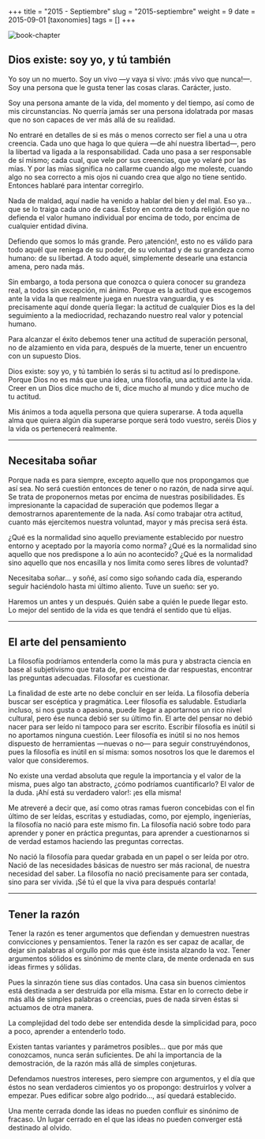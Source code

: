 +++
title = "2015 - Septiembre"
slug = "2015-septiembre"
weight = 9
date = 2015-09-01
[taxonomies]
tags = []
+++

![book-chapter](/images/book/oeur/07.jpg)

## Dios existe: soy yo, y tú también

Yo soy un no muerto. Soy un vivo —y vaya si vivo: ¡más vivo que nunca!—. Soy una persona que le gusta tener las cosas claras. Carácter, justo.

Soy una persona amante de la vida, del momento y del tiempo, así como de mis circunstancias. No querría jamás ser una persona idolatrada por masas que no son capaces de ver más allá de su realidad.

No entraré en detalles de si es más o menos correcto ser fiel a una u otra creencia. Cada uno que haga lo que quiera —de ahí nuestra libertad—, pero la libertad va ligada a la responsabilidad. Cada uno pasa a ser responsable de sí mismo; cada cual, que vele por sus creencias, que yo velaré por las mías. Y por las mías significa no callarme cuando algo me moleste, cuando algo no sea correcto a mis ojos ni cuando crea que algo no tiene sentido. Entonces hablaré para intentar corregirlo.

Nada de maldad, aquí nadie ha venido a hablar del bien y del mal. Eso ya... que se lo traiga cada uno de casa. Estoy en contra de toda religión que no defienda el valor humano individual por encima de todo, por encima de cualquier entidad divina.

Defiendo que somos lo más grande. Pero ¡atención!, esto no es válido para todo aquél que reniega de su poder, de su voluntad y de su grandeza como humano: de su libertad. A todo aquél, simplemente desearle una estancia amena, pero nada más.

Sin embargo, a toda persona que conozca o quiera conocer su grandeza real, a todos sin excepción, mi ánimo. Porque es la actitud que escogemos ante la vida la que realmente juega en nuestra vanguardia, y es precisamente aquí donde quería llegar: la actitud de cualquier Dios es la del seguimiento a la mediocridad, rechazando nuestro real valor y potencial humano.

Para alcanzar el éxito debemos tener una actitud de superación personal, no de alzamiento en vida para, después de la muerte, tener un encuentro con un supuesto Dios.

Dios existe: soy yo, y tú también lo serás si tu actitud así lo predispone. Porque Dios no es más que una idea, una filosofía, una actitud ante la vida. Creer en un Dios dice mucho de ti, dice mucho al mundo y dice mucho de tu actitud.

Mis ánimos a toda aquella persona que quiera superarse. A toda aquella alma que quiera algún día superarse porque será todo vuestro, seréis Dios y la vida os pertenecerá realmente.

---

## Necesitaba soñar

Porque nada es para siempre, excepto aquello que nos propongamos que así sea. No será cuestión entonces de tener o no razón, de nada sirve aquí. Se trata de proponernos metas por encima de nuestras posibilidades. Es impresionante la capacidad de superación que podemos llegar a demostrarnos aparentemente de la nada. Así como trabajar otra actitud, cuanto más ejercitemos nuestra voluntad, mayor y más precisa será ésta.

¿Qué es la normalidad sino aquello previamente establecido por nuestro entorno y aceptado por la mayoría como norma? ¿Qué es la normalidad sino aquello que nos predispone a lo aún no acontecido? ¿Qué es la normalidad sino aquello que nos encasilla y nos limita como seres libres de voluntad?

Necesitaba soñar... y soñé, así como sigo soñando cada día, esperando seguir haciéndolo hasta mi último aliento. Tuve un sueño: ser yo.

Haremos un antes y un después. Quién sabe a quién le puede llegar esto. Lo mejor del sentido de la vida es que tendrá el sentido que tú elijas.

---

## El arte del pensamiento

La filosofía podríamos entenderla como la más pura y abstracta ciencia en base al subjetivismo que trata de, por encima de dar respuestas, encontrar las preguntas adecuadas. Filosofar es cuestionar.

La finalidad de este arte no debe concluir en ser leída. La filosofía debería buscar ser escéptica y pragmática. Leer filosofía es saludable. Estudiarla incluso, si nos gusta o apasiona, puede llegar a aportarnos un rico nivel cultural, pero ése nunca debió ser su último fin. El arte del pensar no debió nacer para ser leído ni tampoco para ser escrito. Escribir filosofía es inútil si no aportamos ninguna cuestión. Leer filosofía es inútil si no nos hemos dispuesto de herramientas —nuevas o no— para seguir construyéndonos, pues la filosofía es inútil en sí misma: somos nosotros los que le daremos el valor que consideremos.

No existe una verdad absoluta que regule la importancia y el valor de la misma, pues algo tan abstracto, ¿cómo podríamos cuantificarlo? El valor de la duda. ¡Ahí está su verdadero valor!: ¡es ella misma!

Me atreveré a decir que, así como otras ramas fueron concebidas con el fin último de ser leídas, escritas y estudiadas, como, por ejemplo, ingenierías, la filosofía no nació para este mismo fin. La filosofía nació sobre todo para aprender y poner en práctica preguntas, para aprender a cuestionarnos si de verdad estamos haciendo las preguntas correctas.

No nació la filosofía para quedar grabada en un papel o ser leída por otro. Nació de las necesidades básicas de nuestro ser más racional, de nuestra necesidad del saber. La filosofía no nació precisamente para ser contada, sino para ser vivida. ¡Sé tú el que la viva para después contarla!

---

## Tener la razón

Tener la razón es tener argumentos que defiendan y demuestren nuestras convicciones y pensamientos. Tener la razón es ser capaz de acallar, de dejar sin palabras al orgullo por más que éste insista alzando la voz. Tener argumentos sólidos es sinónimo de mente clara, de mente ordenada en sus ideas firmes y sólidas.

Pues la sinrazón tiene sus días contados. Una casa sin buenos cimientos está destinada a ser destruida por ella misma. Estar en lo correcto debe ir más allá de simples palabras o creencias, pues de nada sirven éstas si actuamos de otra manera.

La complejidad del todo debe ser entendida desde la simplicidad para, poco a poco, aprender a entenderlo todo.

Existen tantas variantes y parámetros posibles… que por más que conozcamos, nunca serán suficientes. De ahí la importancia de la demostración, de la razón más allá de simples conjeturas.

Defendamos nuestros intereses, pero siempre con argumentos, y el día que éstos no sean verdaderos cimientos yo os propongo: destruirlos y volver a empezar. Pues edificar sobre algo podrido…, así quedará establecido.

Una mente cerrada donde las ideas no pueden confluir es sinónimo de fracaso. Un lugar cerrado en el que las ideas no pueden converger está destinado al olvido.
